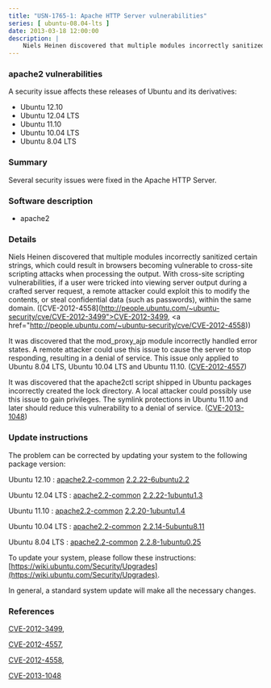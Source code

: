 ```yaml
---
title: "USN-1765-1: Apache HTTP Server vulnerabilities"
series: [ ubuntu-08.04-lts ]
date: 2013-03-18 12:00:00
description: |
    Niels Heinen discovered that multiple modules incorrectly sanitized certain strings, which could result in browsers becoming vulnerable to cross-site scripting attacks when processing the output. With cross-site scripting vulnerabilities, if a user were tricked into viewing server output during a crafted server request, a remote attacker could exploit this to modify the contents, or steal confidential data (such as passwords), within the same domain. ([CVE-2012-4558](http://people.ubuntu.com/~ubuntu-security/cve/CVE-2012-3499">CVE-2012-3499</a>, <a href="http://people.ubuntu.com/~ubuntu-security/cve/CVE-2012-4558))
--- 
```

 
### apache2 vulnerabilities

A security issue affects these releases of Ubuntu and its derivatives:

* Ubuntu 12.10
* Ubuntu 12.04 LTS
* Ubuntu 11.10
* Ubuntu 10.04 LTS
* Ubuntu 8.04 LTS

### Summary

Several security issues were fixed in the Apache HTTP Server. 

### Software description

* apache2 

### Details

Niels Heinen discovered that multiple modules incorrectly sanitized certain strings, which could result in browsers becoming vulnerable to cross-site scripting attacks when processing the output. With cross-site scripting vulnerabilities, if a user were tricked into viewing server output during a crafted server request, a remote attacker could exploit this to modify the contents, or steal confidential data (such as passwords), within the same domain. ([CVE-2012-4558](http://people.ubuntu.com/~ubuntu-security/cve/CVE-2012-3499">CVE-2012-3499</a>, <a href="http://people.ubuntu.com/~ubuntu-security/cve/CVE-2012-4558))

It was discovered that the mod_proxy_ajp module incorrectly handled error states. A remote attacker could use this issue to cause the server to stop responding, resulting in a denial of service. This issue only applied to Ubuntu 8.04 LTS, Ubuntu 10.04 LTS and Ubuntu 11.10. ([CVE-2012-4557](http://people.ubuntu.com/~ubuntu-security/cve/CVE-2012-4557))

It was discovered that the apache2ctl script shipped in Ubuntu packages incorrectly created the lock directory. A local attacker could possibly use this issue to gain privileges. The symlink protections in Ubuntu 11.10 and later should reduce this vulnerability to a denial of service. ([CVE-2013-1048](http://people.ubuntu.com/~ubuntu-security/cve/CVE-2013-1048)) 

### Update instructions

The problem can be corrected by updating your system to the following package version:

Ubuntu 12.10
 : [apache2.2-common](https://launchpad.net/ubuntu/+source/apache2) <span> [2.2.22-6ubuntu2.2](https://launchpad.net/ubuntu/+source/apache2/2.2.22-6ubuntu2.2) </span> 

Ubuntu 12.04 LTS
 : [apache2.2-common](https://launchpad.net/ubuntu/+source/apache2) <span> [2.2.22-1ubuntu1.3](https://launchpad.net/ubuntu/+source/apache2/2.2.22-1ubuntu1.3) </span> 

Ubuntu 11.10
 : [apache2.2-common](https://launchpad.net/ubuntu/+source/apache2) <span> [2.2.20-1ubuntu1.4](https://launchpad.net/ubuntu/+source/apache2/2.2.20-1ubuntu1.4) </span> 

Ubuntu 10.04 LTS
 : [apache2.2-common](https://launchpad.net/ubuntu/+source/apache2) <span> [2.2.14-5ubuntu8.11](https://launchpad.net/ubuntu/+source/apache2/2.2.14-5ubuntu8.11) </span> 

Ubuntu 8.04 LTS
 : [apache2.2-common](https://launchpad.net/ubuntu/+source/apache2) <span> [2.2.8-1ubuntu0.25](https://launchpad.net/ubuntu/+source/apache2/2.2.8-1ubuntu0.25) </span> 

To update your system, please follow these instructions: [https://wiki.ubuntu.com/Security/Upgrades](https://wiki.ubuntu.com/Security/Upgrades).

In general, a standard system update will make all the necessary changes. 

### References

 [CVE-2012-3499](http://people.ubuntu.com/~ubuntu-security/cve/CVE-2012-3499), 

 [CVE-2012-4557](http://people.ubuntu.com/~ubuntu-security/cve/CVE-2012-4557), 

 [CVE-2012-4558](http://people.ubuntu.com/~ubuntu-security/cve/CVE-2012-4558), 

 [CVE-2013-1048](http://people.ubuntu.com/~ubuntu-security/cve/CVE-2013-1048)
 
